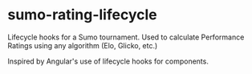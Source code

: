 # sumo-rating-lifecycle
Lifecycle hooks for a Sumo tournament. Used to calculate Performance Ratings using any algorithm (Elo, Glicko, etc.) 

Inspired by Angular's use of lifecycle hooks for components. 
